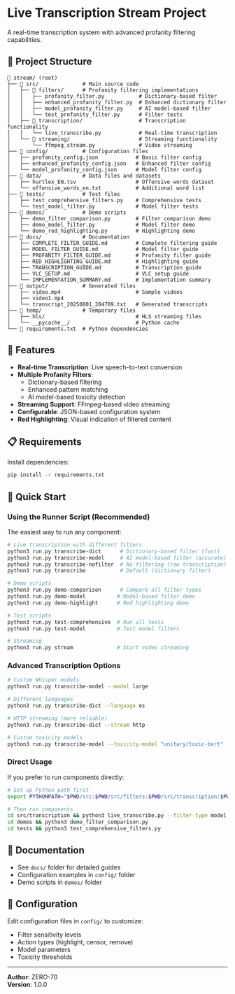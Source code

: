 # Live Transcription Stream Project

A real-time transcription system with advanced profanity filtering capabilities.

## 📁 Project Structure

```
📁 stream/ (root)
├── 📁 src/              # Main source code
│   ├── 📁 filters/      # Profanity filtering implementations
│   │   ├── profanity_filter.py           # Dictionary-based filter
│   │   ├── enhanced_profanity_filter.py  # Enhanced dictionary filter
│   │   ├── model_profanity_filter.py     # AI model-based filter
│   │   └── test_profanity_filter.py      # Filter tests
│   ├── 📁 transcription/                  # Transcription functionality
│   │   └── live_transcribe.py            # Real-time transcription
│   └── 📁 streaming/                      # Streaming functionality
│       └── ffmpeg_stream.py              # Video streaming
├── 📁 config/           # Configuration files
│   ├── profanity_config.json            # Basic filter config
│   ├── enhanced_profanity_config.json   # Enhanced filter config
│   └── model_profanity_config.json      # Model filter config
├── 📁 data/             # Data files and datasets  
│   ├── hurtlex_EN.tsv                   # Offensive words dataset
│   └── offensive_words_en.txt           # Additional word list
├── 📁 tests/            # Test files
│   ├── test_comprehensive_filters.py    # Comprehensive tests
│   └── test_model_filter.py             # Model filter tests
├── 📁 demos/            # Demo scripts
│   ├── demo_filter_comparison.py        # Filter comparison demo
│   ├── demo_model_filter.py             # Model filter demo
│   └── demo_red_highlighting.py         # Highlighting demo
├── 📁 docs/             # Documentation
│   ├── COMPLETE_FILTER_GUIDE.md         # Complete filtering guide
│   ├── MODEL_FILTER_GUIDE.md            # Model filter guide
│   ├── PROFANITY_FILTER_GUIDE.md        # Profanity filter guide
│   ├── RED_HIGHLIGHTING_GUIDE.md        # Highlighting guide
│   ├── TRANSCRIPTION_GUIDE.md           # Transcription guide
│   ├── VLC_SETUP.md                     # VLC setup guide
│   └── IMPLEMENTATION_SUMMARY.md        # Implementation summary
├── 📁 output/           # Generated files
│   ├── video.mp4                        # Sample videos
│   ├── video1.mp4
│   └── transcript_20250801_204709.txt   # Generated transcripts
├── 📁 temp/             # Temporary files
│   ├── hls/                             # HLS streaming files
│   └── __pycache__/                     # Python cache
└── 📄 requirements.txt  # Python dependencies
```

## 🚀 Features

- **Real-time Transcription**: Live speech-to-text conversion
- **Multiple Profanity Filters**:
  - Dictionary-based filtering
  - Enhanced pattern matching
  - AI model-based toxicity detection
- **Streaming Support**: FFmpeg-based video streaming
- **Configurable**: JSON-based configuration system
- **Red Highlighting**: Visual indication of filtered content

## 📋 Requirements

Install dependencies:
```bash
pip install -r requirements.txt
```

## 🎯 Quick Start

### Using the Runner Script (Recommended)

The easiest way to run any component:

```bash
# Live transcription with different filters
python3 run.py transcribe-dict      # Dictionary-based filter (fast)
python3 run.py transcribe-model     # AI model-based filter (accurate)
python3 run.py transcribe-nofilter  # No filtering (raw transcription)
python3 run.py transcribe           # Default (dictionary filter)

# Demo scripts
python3 run.py demo-comparison      # Compare all filter types
python3 run.py demo-model          # Model-based filter demo
python3 run.py demo-highlight      # Red highlighting demo

# Test scripts
python3 run.py test-comprehensive  # Run all tests
python3 run.py test-model          # Test model filters

# Streaming
python3 run.py stream              # Start video streaming
```

### Advanced Transcription Options

```bash
# Custom Whisper models
python3 run.py transcribe-model --model large

# Different languages
python3 run.py transcribe-dict --language es

# HTTP streaming (more reliable)
python3 run.py transcribe-dict --stream http

# Custom toxicity models
python3 run.py transcribe-model --toxicity-model "unitary/toxic-bert"
```

### Direct Usage

If you prefer to run components directly:

```bash
# Set up Python path first
export PYTHONPATH="$PWD/src:$PWD/src/filters:$PWD/src/transcription:$PWD/src/streaming:$PYTHONPATH"

# Then run components
cd src/transcription && python3 live_transcribe.py --filter-type model
cd demos && python3 demo_filter_comparison.py
cd tests && python3 test_comprehensive_filters.py
```

## 📖 Documentation

- See `docs/` folder for detailed guides
- Configuration examples in `config/` folder
- Demo scripts in `demos/` folder

## 🔧 Configuration

Edit configuration files in `config/` to customize:
- Filter sensitivity levels
- Action types (highlight, censor, remove)
- Model parameters
- Toxicity thresholds

---

**Author**: ZERO-70  
**Version**: 1.0.0
